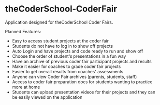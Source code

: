 # theCoderSchool-CoderFair
Application designed for theCoderSchool Coder Fairs. 

Planned Features: 
<ul>
 <li>Easy to access student projects at the coder fair</li> 
<li>Students do not have to log in to show off projects</li>
<li>Auto Login and have projects and code ready to run and show off</li>
<li>Choose the order of student's presentations in a fun way</li>
<li>Have an archive of previous coder fair participant projects and results </li>
<li>Make it easier for coaches to grade coder fair projects</li>
<li>Easier to get overall results from coaches' assessments</li>
<li>Anyone can view Coder Fair archives (parents, students, staff)</li>
<li>Access to coder fair preparation docs for students wanting to practice more at home</li>
<li>Students can upload presentation videos for their projects and they can be easily viewed on the application</li>
</ul>


